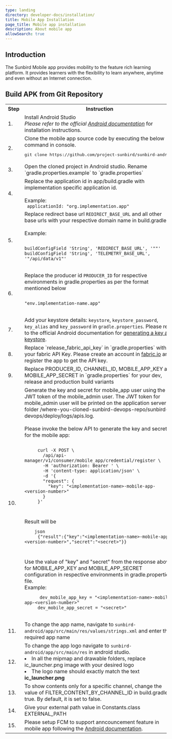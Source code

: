 ```yaml
---
type: landing
directory: developer-docs/installation/
title: Mobile App Installation
page_title: Mobile app installation
description: About mobile app
allowSearch: true
---
```

## Introduction

The Sunbird Mobile app provides mobility to the feature rich learning platform. It provides learners with the flexibility to learn anywhere, anytime and even without an Internet connection. 

## Build APK from Git Repository

<table>
  <tr>
    <th>Step</th>
    <th>Instruction</th>
  </tr>
  <tr>
    <td>1.</td>
    <td>Install Android Studio<br><i>Please refer to the official <a href="https://developer.android.com/studio/index.html">Android documentation</a></i> for installation instructions.</td>
  </tr>
  <tr>
    <td>2.</td>
    <td>Clone the mobile app source code by executing the below command in console.
    <pre>git clone https://github.com/project-sunbird/sunbird-android</pre></td>
  </tr>
  <tr>
    <td>3.</td>
    <td>Open the cloned project in Android studio. Rename `gradle.properties.example` to `gradle.properties`</td>
  </tr>
  <tr>
    <td>4.</td>
    <td>Replace the application id in app/build.gradle with implementation specific application id. <br><br>Example: <br> <code> applicationId: "org.implementation.app" </code> <br> </td>
  </tr>
  <tr>
    <td>5.</td>
    <td>Replace redirect base url <code>REDIRECT_BASE_URL</code> and all other base urls with your respective domain name in build.gradle<br>
  <br>
  Example:
<br>
<pre>
<code>
buildConfigField 'String', 'REDIRECT_BASE_URL', '"<http or https://domain-name>"'
buildConfigField 'String', 'TELEMETRY_BASE_URL', '"<http or https://domain-name>/api/data/v1"'
</code>
</pre>

  </td>
  </tr>
  <tr>
    <td>6.</td>
    <td>Replace the producer id <code>PRODUCER_ID</code> for respective environments in gradle.properties as per the format mentioned below
<pre> <code>
"env.implementation-name.app"
</code> </pre>
</td>
  </tr>
  <tr>
    <td>7.</td>
    <td>Add your keystore details: <code>keystore</code>, <code>keystore_password</code>, <code>key_alias</code> and <code>key_password</code> in <code>gradle.properties</code>.<bbrr> Please refer to the official Android documentation for <a href="https://developer.android.com/studio/publish/app-signing.html#generate-key" target="_blank"> generating a key and keystore</a>.</td>
  </tr>
  <tr>
    <td>8.</td>
    <td>Replace `release_fabric_api_key` in `gradle.properties` with your fabric API Key. Please create an account in <a href="https://get.fabric.io/" target="_blank">fabric.io</a> and register the app to get the API key. </td>
  </tr>
  <tr>
    <td>9.</td>
    <td>Replace PRODUCER_ID, CHANNEL_ID, MOBILE_APP_KEY and MOBILE_APP_SECRET in `gradle.properties` for your dev, release and production build variants</td>
  </tr>
  <tr>
    <td>10.</td>
    <td>Generate the key and secret for mobile_app user using the JWT token of the mobile_admin user. The JWT token for mobile_admin user will be printed on the application server folder /where-you-cloned-sunbird-devops-repo/sunbird-devops/deploy/logs/apis.log.<br><br>Please invoke the below API to generate the key and secret for the mobile app:<br>
    <pre>
    <code>
     curl -X POST \
       <your-sunbird-base-url>/api/api-manager/v1/consumer/mobile_app/credential/register \
       -H 'authorization: Bearer <mobile_admin_jwt_token_from_apis_log_file>' \
       -H 'content-type: application/json' \
       -d '{
       "request": {
         "key": "&lt;implementation-name&gt;-mobile-app-&lt;version-number&gt;"
       }
     }'
    </code>
    </pre>
     Result will be
    <pre>
    <code>json
     {"result":{"key":"&lt;implementation-name&gt;-mobile-app-&lt;version-number&gt;","secret":"&lt;secret&gt;"}}
    </code>
    </pre>
     Use the value of "key" and "secret" from the response above for MOBILE_APP_KEY and MOBILE_APP_SECRET configuration in respective environments in gradle.properties file.
     <br>
     Example:<br> 
    <pre>
     <code> dev_mobile_app_key = "&lt;implementation-name&gt;-mobile-app-&lt;version-number&gt;"
     dev_mobile_app_secret = "&lt;secret&gt;" </code>
    </pre>
    </td> 
  </tr>
  <tr>
    <td>11.</td>
    <td>To change the app name, navigate to <code>sunbird-android/app/src/main/res/values/strings.xml</code> and enter the required app name</td>
  </tr>
  <tr>
    <td>12.</td>
    <td>To change the app logo navigate to <code>sunbird-android/app/src/main/res</code> in android studio.
    <li>In all the mipmap and drawable folders, replace ic_launcher.png image with your desired logo</li>
      <li>The logo name should exactly match the text <B>ic_launcher.png</b></li></td>
  </tr>
  <tr>
    <td>13.</td>
    <td>To show contents only for a specific channel, change the value of FILTER_CONTENT_BY_CHANNEL_ID in build.gradle to true. By default, it is set to false. </td>
  </tr>
  <tr>
    <td>14.</td>
    <td>Give your external path value in Constants.class EXTERNAL_PATH</td>
  </tr>
  <tr>
    <td>15.</td>
    <td>Please setup FCM to support anncouncement feature in mobile app following the <a href="https://firebase.google.com/docs/android/setup#manually_add_firebase" target="_blank">Android documentation</a>.</td>
  </tr>
</table>
